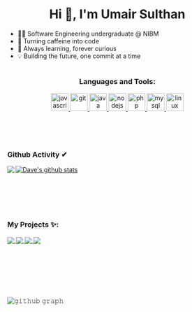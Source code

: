 <h1 align="center">Hi 👋, I'm Umair Sulthan</h1>


- 👨‍💻 Software Engineering undergraduate @ NIBM
- 🚀 Turning caffeine into code
- 🌱 Always learning, forever curious
- 💡 Building the future, one commit at a time

#

<h3 align="center">Languages and Tools:</h3>
<p align="center">  </a>
<a href="https://developer.mozilla.org/en-US/docs/Web/JavaScript" target="_blank" rel="noreferrer"> <img src="https://github.com/Scar1109/skill-icons/blob/main/icons/JavaScript.svg" alt="javascript" width="40" height="40"/> </a>
<a href="https://git-scm.com/" target="_blank" rel="noreferrer"> <img src="https://github.com/Scar1109/skill-icons/blob/main/icons/Git.svg" alt="git" width="40" height="40"/> </a>
<a href="https://www.java.com" target="_blank" rel="noreferrer"> <img src="https://github.com/Scar1109/skill-icons/blob/main/icons/Java-Light.svg" alt="java" width="40" height="40"/>  </a>
<a href="https://nodejs.org" target="_blank" rel="noreferrer"> <img src="https://github.com/Scar1109/skill-icons/blob/main/icons/NodeJS-Light.svg" alt="nodejs" width="40" height="40"/> </a>
<a href="https://www.php.net" target="_blank" rel="noreferrer"> <img src="https://github.com/Scar1109/skill-icons/blob/main/icons/PHP-Light.svg" alt="php" width="40" height="40"/> </a>
<a href="https://www.mysql.com/" target="_blank" rel="noreferrer"> <img src="https://github.com/Scar1109/skill-icons/blob/main/icons/MySQL-Light.svg" alt="mysql" width="40" height="40"/> </a>
<a href="https://www.linux.org/" target="_blank" rel="noreferrer"> <img src="https://github.com/Scar1109/skill-icons/blob/main/icons/Linux-Light.svg" alt="linux" width="40" height="40"/> </a>
</p>

<br/>
<br/>

#

### Github Activity ✔

<a href="https://github.com/UmairStn">
  <img align="left" src="https://github-readme-stats.vercel.app/api/top-langs/?username=UmairStn&theme=tokyonight" />
  </a>

<a href="https://github.com/UmairStn">
 <img align="center" src="https://github-readme-stats.vercel.app/api?username=UmairStn&show_icons=true&theme=tokyonight&line_height=27" alt="Dave's github stats"/>
</a>

<br/>
<br/>
<br/>
<br/>
<br/>

#


### My Projects ✨:
  
<a href="https://github.com/UmairStn/Student-Enrollment-System">
  <img align="center" src="https://github-readme-stats.vercel.app/api/pin/?username=umairStn&repo=Student-Enrollment-System&theme=tokyonight" />
</a>

<a href="https://github.com/UmairStn/Basic-E-commerce-Store">
 <img align="center" src="https://github-readme-stats.vercel.app/api/pin/?username=UmairStn&repo=Basic-E-commerce-Store&theme=tokyonight" />
</a>

<a href="https://github.com/UmairStn/Basic-E-commerce-Store">
  <img align="center" src="https://github-readme-stats.vercel.app/api/pin/?username=UmairStn&repo=Basic-E-commerce-Store&theme=tokyonight" />
</a>

<a href="https://github.com/UmairStn/basic-food-order-website">
 <img align="center" src="https://github-readme-stats.vercel.app/api/pin/?username=UmairStn&repo=basic-food-order-website&theme=tokyonight" />
</a>


<br/>
<br/>
<br/>

#



<br>


<br>


![𝚐𝚒𝚝𝚑𝚞𝚋 𝚐𝚛𝚊𝚙𝚑](https://github-readme-activity-graph.vercel.app/graph?username=UmairStn&theme=react-dark&hide_border=true&area=true)

